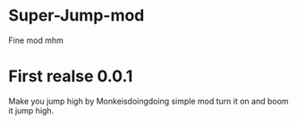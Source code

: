# Super-Jump-mod
Fine mod mhm
# First realse 0.0.1
Make you jump high by Monkeisdoingdoing simple mod turn it on and boom it jump high.
